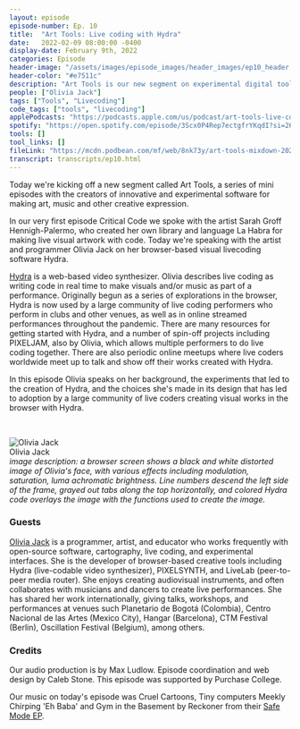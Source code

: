 ```yaml
---
layout: episode
episode-number: Ep. 10
title:  "Art Tools: Live coding with Hydra"
date:   2022-02-09 08:00:00 -0400
display-date: February 9th, 2022
categories: Episode
header-image: "/assets/images/episode_images/header_images/ep10_header.jpg"
header-color: "#e7511c"
description: "Art Tools is our new segment on experimental digital tools of creation. We speak with Olivia Jack on her browser-based visual live coding synthesizer called Hydra." 
people: ["Olivia Jack"]
tags: ["Tools", "Livecoding"]
code_tags: ["tools", "livecoding"]
applePodcasts: "https://podcasts.apple.com/us/podcast/art-tools-live-coding-with-hydra/id1536778522?i=1000550649164"
spotify: "https://open.spotify.com/episode/3Scx0P4Rep7ectgfrYKqdI?si=2673708e58ab467a"
tools: []
tool_links: []
fileLink: "https://mcdn.podbean.com/mf/web/8nk73y/art-tools-mixdown-2022-02-07.mp3"
transcript: transcripts/ep10.html
---
```


Today we're kicking off a new segment called Art Tools, a series of mini episodes with the creators of innovative and experimental software for making art, music and other creative expression.

In our very first episode Critical Code we spoke with the artist Sarah Groff Hennigh-Palermo, who created her own library and language La Habra for making live visual artwork with code. Today we're speaking with the artist and programmer Olivia Jack on her browser-based visual livecoding software Hydra.

[Hydra](https://hydra-editor.glitch.me/) is a web-based video synthesizer. Olivia describes live coding as writing code in real time to make visuals and/or music as part of a performance. Originally begun as a series of explorations in the browser, Hydra is now used by a large community of live coding performers who perform in clubs and other venues, as well as in online streamed performances throughout the pandemic. There are many resources for getting started with Hydra, and a number of spin-off projects including PIXELJAM, also by Olivia, which allows multiple performers to do live coding together. There are also periodic online meetups where live coders worldwide meet up to talk and show off their works created with Hydra.

In this episode Olivia speaks on her background, the experiments that led to the creation of Hydra, and the choices she's made in its design that has led to adoption by a large community of live coders creating visual works in the browser with Hydra.

<br>

![Olivia Jack]({{site.baseurl}}/assets/images/olivia.jpg)  
Olivia Jack  
*image description: a browser screen shows a black and white distorted image of Olivia's face, with various effects including modulation, saturation, luma achromatic brightness. Line numbers descend the left side of the frame, grayed out tabs along the top horizontally, and colored Hydra code overlays the image with the functions used to create the image.*  

### Guests

<a href="https://ojack.xyz/" alt="Olivia Jack website" class="nameTag">Olivia Jack</a> is a programmer, artist, and educator who works frequently with open-source software, cartography, live coding, and experimental interfaces. She is the developer of browser-based creative tools including Hydra (live-codable video synthesizer), PIXELSYNTH,  and LiveLab (peer-to-peer media router). She enjoys creating audiovisual instruments, and often collaborates with musicians and dancers to create live performances.  She has shared her work internationally, giving talks, workshops, and performances at venues such Planetario de Bogotá (Colombia), Centro Nacional de las Artes (Mexico City), Hangar (Barcelona), CTM Festival (Berlin), Oscillation Festival (Belgium), among others. 

### Credits

Our audio production is by Max Ludlow. Episode coordination and web design by Caleb Stone. This episode was supported by Purchase College.

Our music on today's episode was Cruel Cartoons, Tiny computers Meekly Chirping 'Eh Baba' and Gym in the Basement by Reckoner from their [Safe Mode EP](https://calculatora.bandcamp.com/album/safe-mode-ep). 

